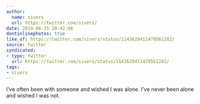 ```yaml
---
author:
  name: sivers
  url: https://twitter.com/sivers/
date: 2019-06-25 20:42:08
dontinlinephotos: true
like_of: https://twitter.com/sivers/status/1143620411470561282/
source: twitter
syndicated:
- type: twitter
  url: https://twitter.com/sivers/status/1143620411470561282/
tags:
- sivers
---
```


I’ve often been with someone and wished I was alone. I’ve never been alone and wished I was not.